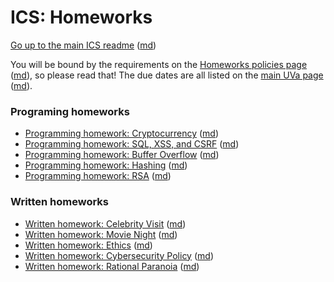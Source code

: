 ICS: Homeworks
==============

[Go up to the main ICS readme](../readme.html) ([md](../readme.md))

You will be bound by the requirements on the
[Homeworks policies page](../uva/hw-policies.html)
([md](../uva/hw-policies.md)), so please read that!  The due dates are
all listed on the [main UVa page](../uva/index.html)
([md](../uva/index.md)).

### Programing homeworks

- [Programming homework: Cryptocurrency](hw-cryptocurrency.html) ([md](hw-cryptocurrency.md))
- [Programming homework: SQL, XSS, and CSRF](hw-sql-xss-csrf.html) ([md](hw-sql-xss-csrf.md))
- [Programming homework: Buffer Overflow](hw-buffer.html) ([md](hw-buffer.md))
- [Programming homework: Hashing](hw-hashing.html) ([md](hw-hashing.md))
- [Programming homework: RSA](hw-rsa.html) ([md](hw-rsa.md))


### Written homeworks

- [Written homework: Celebrity Visit](hw-celebrity-visit.html)
  ([md](hw-celebrity-visit.md))
- [Written homework: Movie Night](hw-movie-night.html)
  ([md](hw-movie-night.html))
- [Written homework: Ethics](hw-ethics.html) ([md](hw-ethics.html))
- [Written homework: Cybersecurity Policy](hw-policy.html)
  ([md](hw-policy.html))
- [Written homework: Rational Paranoia](hw-paranoia.html)
  ([md](hw-paranoia.html))
